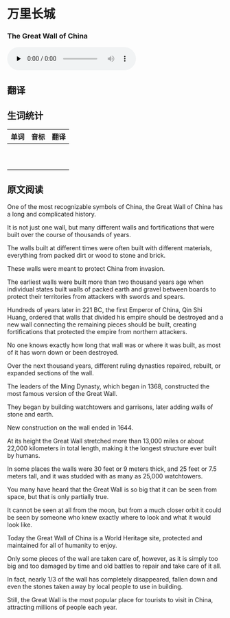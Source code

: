 # 万里长城
### The Great Wall of China

<audio id="audio" controls="" controlsList="nodownload" oncontextmenu="return false" preload="none">
    <source id="mp3" src="../audio/2019-June/The Great Wall of China.mp3">
</audio>

## 翻译

## 生词统计
| 单词 | 音标 | 翻译 |
|-|-|-|
|  |  |  |
|  |  |  |
|  |  |  |
|  |  |  |
|  |  |  |
|  |  |  |
|  |  |  |
|  |  |  |
|  |  |  |
|  |  |  |

## 原文阅读
One of the most recognizable symbols of China, the Great Wall of China has a long and complicated history.

It is not just one wall, but many different walls and fortifications that were built over the course of thousands of years.

The walls built at different times were often built with different materials, everything from packed dirt or wood to stone and brick.

These walls were meant to protect China from invasion.

The earliest walls were built more than two thousand years age when individual states built walls of packed earth and gravel between boards to protect their territories from attackers with swords and spears.

Hundreds of years later in 221 BC, the first Emperor of China, Qin Shi Huang, ordered that walls that divided his empire should be destroyed and a new wall connecting the remaining pieces should be built, creating fortifications that protected the empire from northern attackers.

No one knows exactly how long that wall was or where it was built, as most of it has worn down or been destroyed.

Over the next thousand years, different ruling dynasties repaired, rebuilt, or expanded sections of the wall.

The leaders of the Ming Dynasty, which began in 1368, constructed the most famous version of the Great Wall.

They began by building watchtowers and garrisons, later adding walls of stone and earth.

New construction on the wall ended in 1644.

At its height the Great Wall stretched more than 13,000 miles or about 22,000 kilometers in total length, making it the longest structure ever built by humans.

In some places the walls were 30 feet or 9 meters thick, and 25 feet or 7.5 meters tall, and it was studded with as many as 25,000 watchtowers.

You many have heard that the Great Wall is so big that it can be seen from space, but that is only partially true.

It cannot be seen at all from the moon, but from a much closer orbit it could be seen by someone who knew exactly where to look and what it would look like.

Today the Great Wall of China is a World Heritage site, protected and maintained for all of humanity to enjoy.

Only some pieces of the wall are taken care of, however, as it is simply too big and too damaged by time and old battles to repair and take care of it all.

In fact, nearly 1/3 of the wall has completely disappeared, fallen down and even the stones taken away by local people to use in building.

Still, the Great Wall is the most popular place for tourists to visit in China, attracting millions of people each year.
